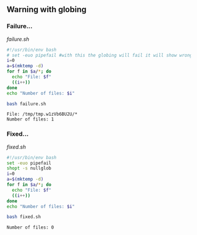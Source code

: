 ## Warning with globing
### Failure...
_failure.sh_
```bash
#!/usr/bin/env bash
# set -euo pipefail #with this the globing will fail it will show wrongly file but it will not show the final message
i=0
a=$(mktemp -d)
for f in $a/*; do
  echo "File: $f"
  ((i++))
done
echo "Number of files: $i"
```
```bash
bash failure.sh
```
```
File: /tmp/tmp.w1zVb6BU2U/*
Number of files: 1
```
### Fixed...
_fixed.sh_
```bash
#!/usr/bin/env bash
set -euo pipefail 
shopt -s nullglob
i=0
a=$(mktemp -d)
for f in $a/*; do
  echo "File: $f"
  ((i++))
done
echo "Number of files: $i"
```
```bash
bash fixed.sh
```
```
Number of files: 0
```
